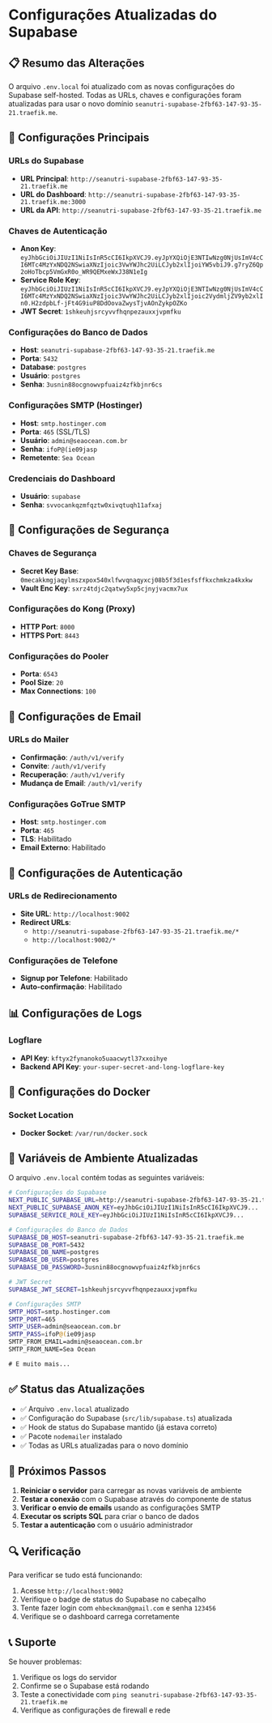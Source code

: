 # Configurações Atualizadas do Supabase

## 📋 Resumo das Alterações

O arquivo `.env.local` foi atualizado com as novas configurações do Supabase self-hosted. Todas as URLs, chaves e configurações foram atualizadas para usar o novo domínio `seanutri-supabase-2fbf63-147-93-35-21.traefik.me`.

## 🔧 Configurações Principais

### URLs do Supabase
- **URL Principal**: `http://seanutri-supabase-2fbf63-147-93-35-21.traefik.me`
- **URL do Dashboard**: `http://seanutri-supabase-2fbf63-147-93-35-21.traefik.me:3000`
- **URL da API**: `http://seanutri-supabase-2fbf63-147-93-35-21.traefik.me`

### Chaves de Autenticação
- **Anon Key**: `eyJhbGciOiJIUzI1NiIsInR5cCI6IkpXVCJ9.eyJpYXQiOjE3NTIwNzg0NjUsImV4cCI6MTc4MzYxNDQ2NSwiaXNzIjoic3VwYWJhc2UiLCJyb2xlIjoiYW5vbiJ9.g7ryZ6Qp2oHoTbcp5VmGxR0o_WR9QEMxeWxJ38N1eIg`
- **Service Role Key**: `eyJhbGciOiJIUzI1NiIsInR5cCI6IkpXVCJ9.eyJpYXQiOjE3NTIwNzg0NjUsImV4cCI6MTc4MzYxNDQ2NSwiaXNzIjoic3VwYWJhc2UiLCJyb2xlIjoic2VydmljZV9yb2xlIn0.H2zdpbLf-jFt4G9iuP8DdOovaZwysTjvAOnZykpOZKo`
- **JWT Secret**: `1shkeuhjsrcyvvfhqnpezauxxjvpmfku`

### Configurações do Banco de Dados
- **Host**: `seanutri-supabase-2fbf63-147-93-35-21.traefik.me`
- **Porta**: `5432`
- **Database**: `postgres`
- **Usuário**: `postgres`
- **Senha**: `3usnin88ocgnowvpfuaiz4zfkbjnr6cs`

### Configurações SMTP (Hostinger)
- **Host**: `smtp.hostinger.com`
- **Porta**: `465` (SSL/TLS)
- **Usuário**: `admin@seaocean.com.br`
- **Senha**: `ifoP@(ie09jasp`
- **Remetente**: `Sea Ocean`

### Credenciais do Dashboard
- **Usuário**: `supabase`
- **Senha**: `svvocankqzmfqztw0xivqtuqh11afxaj`

## 🔐 Configurações de Segurança

### Chaves de Segurança
- **Secret Key Base**: `0mecakkmgjaqylmszxpox540xlfwvqnaqyxcj08b5f3d1esfsffkxchmkza4kxkw`
- **Vault Enc Key**: `sxrz4tdjc2qatwy5xp5cjnyjvacmx7ux`

### Configurações do Kong (Proxy)
- **HTTP Port**: `8000`
- **HTTPS Port**: `8443`

### Configurações do Pooler
- **Porta**: `6543`
- **Pool Size**: `20`
- **Max Connections**: `100`

## 📧 Configurações de Email

### URLs do Mailer
- **Confirmação**: `/auth/v1/verify`
- **Convite**: `/auth/v1/verify`
- **Recuperação**: `/auth/v1/verify`
- **Mudança de Email**: `/auth/v1/verify`

### Configurações GoTrue SMTP
- **Host**: `smtp.hostinger.com`
- **Porta**: `465`
- **TLS**: Habilitado
- **Email Externo**: Habilitado

## 🔄 Configurações de Autenticação

### URLs de Redirecionamento
- **Site URL**: `http://localhost:9002`
- **Redirect URLs**: 
  - `http://seanutri-supabase-2fbf63-147-93-35-21.traefik.me/*`
  - `http://localhost:9002/*`

### Configurações de Telefone
- **Signup por Telefone**: Habilitado
- **Auto-confirmação**: Habilitado

## 📊 Configurações de Logs

### Logflare
- **API Key**: `kftyx2fynanoko5uaacwytl37xxoihye`
- **Backend API Key**: `your-super-secret-and-long-logflare-key`

## 🐳 Configurações do Docker

### Socket Location
- **Docker Socket**: `/var/run/docker.sock`

## 📝 Variáveis de Ambiente Atualizadas

O arquivo `.env.local` contém todas as seguintes variáveis:

```bash
# Configurações do Supabase
NEXT_PUBLIC_SUPABASE_URL=http://seanutri-supabase-2fbf63-147-93-35-21.traefik.me
NEXT_PUBLIC_SUPABASE_ANON_KEY=eyJhbGciOiJIUzI1NiIsInR5cCI6IkpXVCJ9...
SUPABASE_SERVICE_ROLE_KEY=eyJhbGciOiJIUzI1NiIsInR5cCI6IkpXVCJ9...

# Configurações do Banco de Dados
SUPABASE_DB_HOST=seanutri-supabase-2fbf63-147-93-35-21.traefik.me
SUPABASE_DB_PORT=5432
SUPABASE_DB_NAME=postgres
SUPABASE_DB_USER=postgres
SUPABASE_DB_PASSWORD=3usnin88ocgnowvpfuaiz4zfkbjnr6cs

# JWT Secret
SUPABASE_JWT_SECRET=1shkeuhjsrcyvvfhqnpezauxxjvpmfku

# Configurações SMTP
SMTP_HOST=smtp.hostinger.com
SMTP_PORT=465
SMTP_USER=admin@seaocean.com.br
SMTP_PASS=ifoP@(ie09jasp
SMTP_FROM_EMAIL=admin@seaocean.com.br
SMTP_FROM_NAME=Sea Ocean

# E muito mais...
```

## ✅ Status das Atualizações

- ✅ Arquivo `.env.local` atualizado
- ✅ Configuração do Supabase (`src/lib/supabase.ts`) atualizada
- ✅ Hook de status do Supabase mantido (já estava correto)
- ✅ Pacote `nodemailer` instalado
- ✅ Todas as URLs atualizadas para o novo domínio

## 🚀 Próximos Passos

1. **Reiniciar o servidor** para carregar as novas variáveis de ambiente
2. **Testar a conexão** com o Supabase através do componente de status
3. **Verificar o envio de emails** usando as configurações SMTP
4. **Executar os scripts SQL** para criar o banco de dados
5. **Testar a autenticação** com o usuário administrador

## 🔍 Verificação

Para verificar se tudo está funcionando:

1. Acesse `http://localhost:9002`
2. Verifique o badge de status do Supabase no cabeçalho
3. Tente fazer login com `ehbeckman@gmail.com` e senha `123456`
4. Verifique se o dashboard carrega corretamente

## 📞 Suporte

Se houver problemas:
1. Verifique os logs do servidor
2. Confirme se o Supabase está rodando
3. Teste a conectividade com `ping seanutri-supabase-2fbf63-147-93-35-21.traefik.me`
4. Verifique as configurações de firewall e rede 